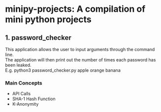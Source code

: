 # minipy-projects: A compilation of mini python projects

## 1. password_checker
This application allows the user to input arguments through the command line.  
The application will then print out the number of times each password has been leaked.  
E.g. python3 password_checker.py apple orange banana  

### Main Concepts
- API Calls
- SHA-1 Hash Function
- K-Anonymity